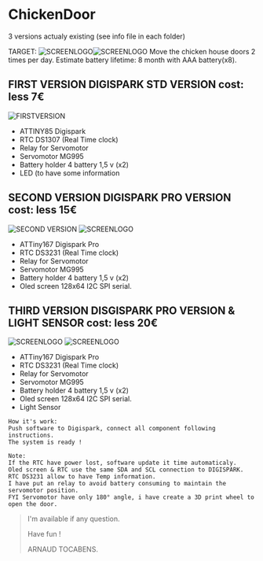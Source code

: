 # ChickenDoor
3 versions actualy existing (see info file in each folder)

TARGET:
![SCREENLOGO](https://github.com/Pidow/ChickenDoor/blob/master/3.With%20light%20sensor/1.Assy%20view/definition.png?raw=true)![SCREENLOGO](https://github.com/Pidow/ChickenDoor/blob/master/3.With%20light%20sensor/1.Assy%20view/ouvert.png?raw=true)
Move the chicken house doors 2 times per day.
Estimate battery lifetime: 8 month with AAA battery(x8).


## FIRST VERSION DIGISPARK STD VERSION cost: less 7€
![FIRSTVERSION](https://github.com/Pidow/ChickenDoor/blob/master/1.first%20WITH%20DIGISPARK/1.Assy%20view/REAL%20VIEW.png?raw=true)
*   ATTINY85 Digispark
*   RTC DS1307 (Real Time clock)
*   Relay for Servomotor
*   Servomotor MG995
*   Battery holder 4 battery 1,5 v (x2)
*   LED (to have some information

## SECOND VERSION DIGISPARK PRO VERSION cost: less 15€
![SECOND VERSION](https://github.com/Pidow/ChickenDoor/blob/master/2.Rebuild%20with%20DIGISPARK%20PRO/1.Assy%20view/0.Definition.jpg?raw=true)
![SCREENLOGO](https://github.com/Pidow/ChickenDoor/blob/master/2.Rebuild%20with%20DIGISPARK%20PRO/1.Assy%20view/1.Setup.png?raw=true)
*   ATTiny167 Digispark Pro
*   RTC DS3231 (Real Time clock)
*   Relay for Servomotor
*   Servomotor MG995
*   Battery holder 4 battery 1,5 v (x2)
*   Oled screen 128x64 I2C SPI serial.

## THIRD VERSION DISGISPARK PRO VERSION & LIGHT SENSOR cost: less 20€ 
![SCREENLOGO](https://github.com/Pidow/ChickenDoor/blob/master/3.With%20light%20sensor/1.Assy%20view/Connection.jpg?raw=true)
![SCREENLOGO](https://github.com/Pidow/ChickenDoor/blob/master/3.With%20light%20sensor/1.Assy%20view/Light%20Sensor.jpg?raw=true)
*   ATTiny167 Digispark Pro
*   RTC DS3231 (Real Time clock)
*   Relay for Servomotor
*   Servomotor MG995
*   Battery holder 4 battery 1,5 v (x2)
*   Oled screen 128x64 I2C SPI serial.
*   Light Sensor
```
How it's work:
Push software to Digispark, connect all component following instructions.
The system is ready !

Note:
If the RTC have power lost, software update it time automaticaly.
Oled screen & RTC use the same SDA and SCL connection to DIGISPARK.
RTC DS3231 allow to have Temp information.
I have put an relay to avoid battery consuming to maintain the servomotor position.
FYI Servomotor have only 180° angle, i have create a 3D print wheel to open the door.
```

> I'm available if any question.
> 
> Have fun !
> 
>    ARNAUD TOCABENS.
